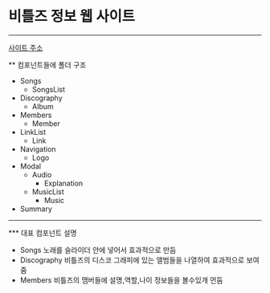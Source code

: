 # 비틀즈 정보 웹 사이트 
---
[사이트 주소](https://justsicklife.github.io/The-Beatles-website/)

** 컴포넌트들에 폴더 구조 
* Songs 
  * SongsList
* Discography
  * Album
* Members
  * Member
* LinkList
  * Link
* Navigation
  * Logo
* Modal
  * Audio
    * Explanation
  * MusicList
    * Music
* Summary
---

*** 대표 컴포넌트 설명
* Songs
노래를 슬라이더 안에 넣어서 효과적으로 만듬
* Discography
비틀즈의 디스코 그래피에 있는 앨범들을 나열하여 효과적으로 보여줌
* Members
비틀즈의 맴버들에 설명,역할,나이 정보들을 볼수있개 먼둠
